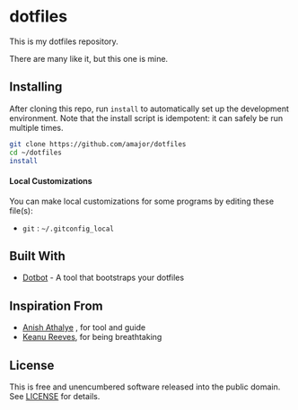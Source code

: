 # dotfiles

This is my dotfiles repository. 

There are many like it, but this one is mine.

## Installing
After cloning this repo, run `install` to automatically set up the development
environment. Note that the install script is idempotent: it can safely be run
multiple times.

```bash
git clone https://github.com/amajor/dotfiles
cd ~/dotfiles
install
```

#### Local Customizations
You can make local customizations for some programs by editing these file(s):

* `git` : `~/.gitconfig_local`

## Built With
- [Dotbot][dotbot] - A tool that bootstraps your dotfiles

## Inspiration From
- [Anish Athalye][anishathalye] , for tool and guide
- [Keanu Reeves][reeves], for being breathtaking

## License
This is free and unencumbered software released into the public domain. See [LICENSE][license] for details.

[anishathalye]: https://github.com/anishathalye
[dotbot]: https://github.com/anishathalye/dotbot
[git]: https://git-scm.com/
[license]: LICENSE
[python]: https://www.python.org/
[reeves]: https://www.wikiwand.com/en/Keanu_Reeves
